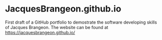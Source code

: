 # JacquesBrangeon.github.io

First draft of a GitHub portfolio to demostrate the software developing skills of Jacques Brangeon. The website can be found at https://jacquesbrangeon.github.io/
